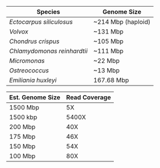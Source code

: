 Species | Genome Size
--------|------------
*Ectocarpus siliculosus* | ~214 Mbp (haploid)
*Volvox* | ~131 Mbp
*Chondrus crispus* | ~105 Mbp
*Chlamydomonas reinhardtii* | ~111 Mbp
*Micromonas* | ~22 Mbp
*Ostreococcus* | ~13 Mbp
*Emiliania huxleyi* | 167.68 Mbp


Est. Genome Size | Read Coverage
-----------------|---------
1500 Mbp | 5X
1500 kbp | 5400X
200 Mbp | 40X
175 Mbp | 46X
150 Mbp | 54X
100 Mbp | 80X
